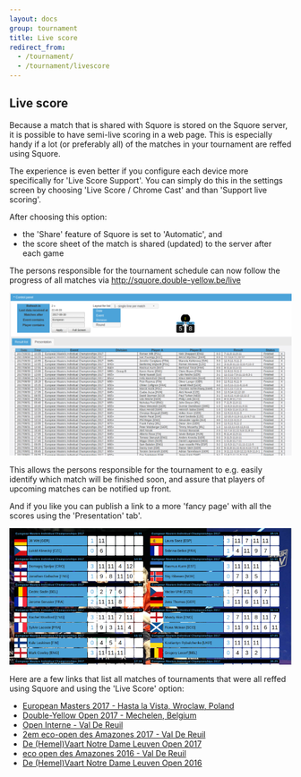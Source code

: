 ```yaml
---
layout: docs
group: tournament
title: Live score
redirect_from:
  - /tournament/
  - /tournament/livescore
---
```

## Live score

Because a match that is shared with Squore is stored on the Squore server, it is possible to have semi-live scoring in a web page.
This is especially handy if a lot (or preferably all) of the matches in your tournament are reffed using Squore.

The experience is even better if you configure each device more specifically for 'Live Score Support'.
You can simply do this in the settings screen by choosing 'Live Score / Chrome Cast' and than 'Support live scoring'.

After choosing this option:
* the 'Share' feature of Squore is set to 'Automatic', and
* the score sheet of the match is shared (updated) to the server after each game

The persons responsible for the tournament schedule can now follow the progress of all matches via <http://squore.double-yellow.be/live>

![Squore Live Score Site"](../img/sb.livescore.page.png)

This allows the persons responsible for the tournament to e.g. easily identify which match will be finished soon, and assure that players of upcoming matches can be notified up front. 

And if you like you can publish a link to a more 'fancy page' with all the scores using the 'Presentation' tab'.

![Squore Live Score Fancy"](../img/sb.livescore.fancy.png)
 

Here are a few links that list all matches of tournaments that were all reffed using Squore and using the 'Live Score' option:
* [European Masters 2017 - Hasta la Vista, Wroclaw, Poland](http://squore.double-yellow.be/live?after=2017-08-30&eventContains=European&activeTab=tabBig&fullscreen=true)
* [Double-Yellow Open 2017 - Mechelen, Belgium](http://squore.double-yellow.be/live?after=2017-04-29&eventContains=Double&activeTab=tabBig&fullscreen=true)
* [Open Interne - Val De Reuil](http://squore.double-yellow.be/live?after=2017-06-13&eventContains=Open+Interne)
* [2em eco-open des Amazones 2017 - Val De Reuil](http://squore.double-yellow.be/live?after=2017-06-02&eventContains=eco)
* [De (Hemel)Vaart Notre Dame Leuven Open 2017](http://squore.double-yellow.be/live?after=2017-05-24&eventContains=Vaart)
* [eco open des Amazones 2016 - Val De Reuil](http://squore.double-yellow.be/live?after=2016-06-04&eventContains=eco)
* [De (Hemel)Vaart Notre Dame Leuven Open 2016](http://squore.double-yellow.be/live?after=2016-05-05&eventContains=Vaart)
